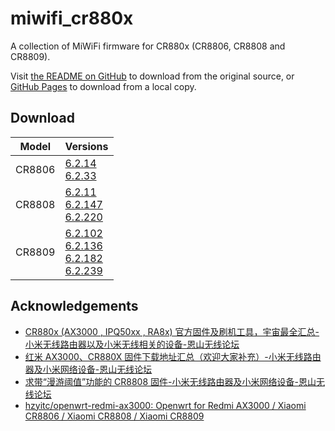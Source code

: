 # miwifi_cr880x

A collection of MiWiFi firmware for CR880x (CR8806, CR8808 and CR8809).

Visit [the README on GitHub](https://github.com/WaterLemons2k/miwifi_cr880x#download) to download from the original source, or
[GitHub Pages](https://waterlemons2k.github.io/miwifi_cr880x/#download) to download from a local copy.

## Download

| Model  | Versions                                                         |
| ------ | ---------------------------------------------------------------- |
| CR8806 | [6.2.14]<br>[6.2.33]                                             |
| CR8808 | [6.2.11]<br>[6.2.147]<br>[6.2.220]                               |
| CR8809 | [6.2.102]<br>[6.2.136]<br>[6.2.182]<br>[6.2.239]  |

[6.2.14]: rom/cr8806/miwifi_cr8806_firmware_fe70b_6.2.14.bin
[6.2.33]: rom/cr8806/miwifi_cr8806_firmware_4622b_6.2.33.bin
[6.2.11]: rom/cr8808/miwifi_cr8808_firmware_9d216_6.2.11.bin
[6.2.147]: rom/cr8808/miwifi_cr8808_firmware_0fbd7_6.2.147.bin
[6.2.220]: rom/cr8808/miwifi_cr8808_firmware_a3144_6.2.220.bin
[6.2.102]: rom/cr8809/miwifi_cr8809_firmware_b814a_6.2.102.bin
[6.2.136]: rom/cr8809/miwifi_cr8809_firmware_46dab_6.2.136.bin
[6.2.182]: rom/cr8809/miwifi_cr8809_firmware_6f067_6.2.182_ispver-6.0.10.bin
[6.2.239]: rom/cr8809/miwifi_cr8809_firmware_6.2.239_ispver.bin

## Acknowledgements

- [CR880x (AX3000 , IPQ50xx , RA8x) 官方固件及刷机工具，宇宙最全汇总-小米无线路由器以及小米无线相关的设备-恩山无线论坛](https://www.right.com.cn/forum/thread-8292516-1-1.html)
- [红米 AX3000、CR880X 固件下载地址汇总（欢迎大家补充）-小米无线路由器及小米网络设备-恩山无线论坛](https://www.right.com.cn/forum/thread-8279844-1-1.html)
- [求带“漫游阈值”功能的 CR8808 固件-小米无线路由器及小米网络设备-恩山无线论坛](https://www.right.com.cn/forum/thread-8307851-1-1.html)
- [hzyitc/openwrt-redmi-ax3000: Openwrt for Redmi AX3000 / Xiaomi CR8806 / Xiaomi CR8808 / Xiaomi CR8809](https://github.com/hzyitc/openwrt-redmi-ax3000#get-uart-access)
